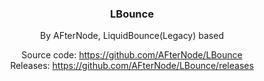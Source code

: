 <div align="center">

### LBounce
By AFterNode, LiquidBounce(Legacy) based

Source code: https://github.com/AFterNode/LBounce \
Releases: https://github.com/AFterNode/LBounce/releases 

</div>
